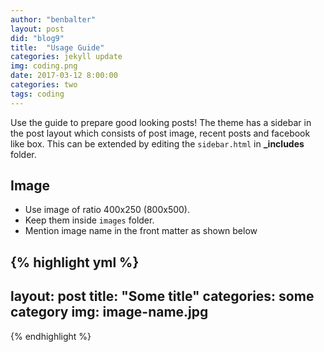 ```yaml
---
author: "benbalter"
layout: post
did: "blog9"
title:  "Usage Guide"
categories: jekyll update
img: coding.png
date: 2017-03-12 8:00:00
categories: two
tags: coding
---
```


Use the guide to prepare good looking posts! The theme has a sidebar in the post layout which consists of post image, recent posts and facebook like box. This can be extended by editing the ``sidebar.html`` in **_includes** folder.

## Image

- Use image of ratio 400x250 (800x500).
- Keep them inside ``images`` folder.
- Mention image name in the front matter as shown below

{% highlight yml %}
---
layout: post
title:  "Some title"
categories: some category
img: image-name.jpg
---
{% endhighlight %}
